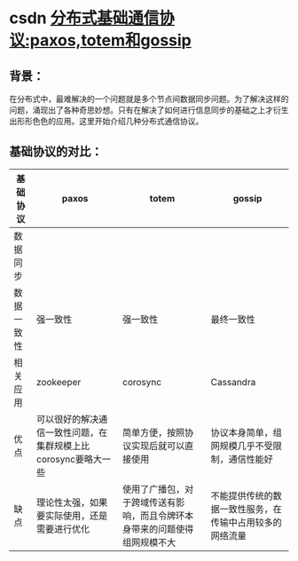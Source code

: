 # csdn [分布式基础通信协议:paxos,totem和gossip](https://blog.csdn.net/cloudresearch/article/details/23127985)

## 背景：

在分布式中，最难解决的一个问题就是多个节点间数据同步问题。为了解决这样的问题，涌现出了各种奇思妙想。只有在解决了如何进行信息同步的基础之上才衍生出形形色色的应用。这里开始介绍几种分布式通信协议。

## 基础协议的对比：

| 基础协议   | paxos                                                        | totem                                                        | gossip                                                   |
| ---------- | ------------------------------------------------------------ | ------------------------------------------------------------ | -------------------------------------------------------- |
| 数据同步   |                                                              |                                                              |                                                          |
| 数据一致性 | 强一致性                                                     | 强一致性                                                     | 最终一致性                                               |
| 相关应用   | zookeeper                                                    | corosync                                                     | Cassandra                                                |
| 优点       | 可以很好的解决通信一致性问题，在集群规模上比corosync要略大一些 | 简单方便，按照协议实现后就可以直接使用                       | 协议本身简单，组网规模几乎不受限制，通信性能好           |
| 缺点       | 理论性太强，如果要实际使用，还是需要进行优化                 | 使用了广播包，对于跨域传送有影响，而且令牌环本身带来的问题使得组网规模不大 | 不能提供传统的数据一致性服务，在传输中占用较多的网络流量 |

